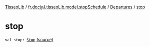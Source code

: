 [TisseoLib](../../index.md) / [fr.docjyJ.tisseoLib.model.stopSchedule](../index.md) / [Departures](index.md) / [stop](./stop.md)

# stop

`val stop: `[`Stop`](../-stop/index.md) [(source)](https://github.com/docjyJ/TisseoLib/tree/master/src/main/kotlin/fr/docjyJ/tisseoLib/model/stopSchedule/Departures.kt#L12)